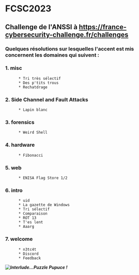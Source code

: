 # FCSC2023
## Challenge de l'ANSSI à https://france-cybersecurity-challenge.fr/challenges

### Quelques résolutions sur lesquelles l'accent est mis concernent les domaines qui suivent :

   ### 1. misc
   
          * Tri très sélectif
          * Des p'tits trous
          * Rechatdrage

   ### 2. Side Channel and Fault Attacks 

          * Lapin blanc
 
   ### 3. forensics 

          * Weird Shell
       
   ### 4. hardware 

          * Fibonacci
      
   ### 5. web 

          * ENISA Flag Store 1/2

   ### 6. intro 

          * uid 
          * La gazette de Windows 
          * Tri sélectif 
          * Comparaison 
          * ROT 13 
          * T'es lent 
          * Aaarg 
      
   ### 7. welcome 

          * n3tc4t 
          * Discord 
          * Feedback
      
      
***![Interlude...Puzzle Pupuce !](https://github.com/JackeOLantern/FCSC2023/issues/1)***
